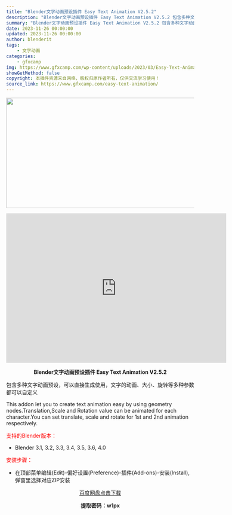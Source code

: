 ```yaml
---
title: "Blender文字动画预设插件 Easy Text Animation V2.5.2"
description: "Blender文字动画预设插件 Easy Text Animation V2.5.2 包含多种文字动画预设，可以直接生成使用，文字的动画、大小、旋转等多种参数都可以自定义 This addon let..."
summary: "Blender文字动画预设插件 Easy Text Animation V2.5.2 包含多种文字动画预设，可以直接生成使用，文字的动画、大小、旋转等多种参数都可以自定义 This addon let..."
date: 2023-11-26 00:00:00
updated: 2023-11-26 00:00:00
author: blenderit
tags: 
    - 文字动画
categories:
    - gfxcamp
img: https://www.gfxcamp.com/wp-content/uploads/2023/03/Easy-Text-Animation.jpg
showGetMethod: false
copyright: 本插件资源来自网络，版权归原作者所有，仅供交流学习使用！
source_link: https://www.gfxcamp.com/easy-text-animation/
---
```

<div><p><img decoding="async" class="aligncenter size-full wp-image-110526" src="https://www.gfxcamp.com/wp-content/uploads/2023/03/Easy-Text-Animation.jpg" data-src="https://www.gfxcamp.com/wp-content/uploads/2023/03/Easy-Text-Animation.jpg" alt="" width="590" height="295" data-srcset="https://www.gfxcamp.com/wp-content/uploads/2023/03/Easy-Text-Animation.jpg 590w, https://www.gfxcamp.com/wp-content/uploads/2023/03/Easy-Text-Animation-150x75.jpg 150w" data-sizes="(max-width: 590px) 100vw, 590px"></p><p style="text-align: center;"><iframe loading="lazy" src="https://player.youku.com/embed/XNTk0OTY0NzM4OA==" width="590" height="400" frameborder="0" allowfullscreen="allowfullscreen" data-mce-fragment="1"></iframe></p><p style="text-align: center;"><strong>Blender文字动画预设插件 Easy Text Animation V2.5.2</strong></p><p>包含多种文字动画预设，可以直接生成使用，文字的动画、大小、旋转等多种参数都可以自定义</p><p>This addon let you to create text animation easy by using geometry nodes.Translation,Scale and Rotation value can be animated for each character.You can set translate, scale and rotate for 1st and 2nd animation respectively.</p><p style="text-align: left;"><span style="color: #ff0000;">支持的Blender版本：</span></p><ul>
<li style="text-align: left;">Blender 3.1, 3.2, 3.3, 3.4, 3.5, 3.6, 4.0</li>
</ul><p style="text-align: left;"><span style="color: #ff0000;">安装步骤：</span></p><ul>
<li>在顶部菜单编辑(Edit)-偏好设置(Preference)-插件(Add-ons)-安装(Install),弹窗里选择对应ZIP安装</li>
</ul><p style="text-align: center;"><a class="maxbutton-3 maxbutton maxbutton-baidu" target="_blank" rel="noopener" href="https://pan.baidu.com/s/1C4qm9JqIa6qytfyoGR5auQ?pwd=w1px"><span class="mb-text">百度网盘点击下载</span></a></p><p style="text-align: center;"><strong>提取密码：w1px</strong></p></div>